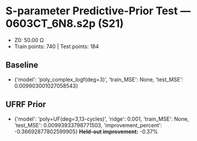 # S-parameter Predictive-Prior Test — 0603CT_6N8.s2p (S21)
- Z0: 50.00 Ω
- Train points: 740  |  Test points: 184

## Baseline
- {'model': 'poly_complex_logf(deg=3)', 'train_MSE': None, 'test_MSE': 0.009903001027058543}

## UFRF Prior
- {'model': 'poly+UF(deg=3,13-cycles)', 'ridge': 0.001, 'train_MSE': None, 'test_MSE': 0.00993933798771503, 'improvement_percent': -0.36692877802599905}
**Held-out improvement:** -0.37%